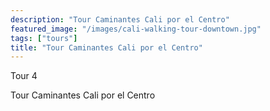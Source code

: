 ```yaml
---
description: "Tour Caminantes Cali por el Centro"
featured_image: "/images/cali-walking-tour-downtown.jpg"
tags: ["tours"]
title: "Tour Caminantes Cali por el Centro"
---
```

Tour 4

Tour Caminantes Cali por el Centro